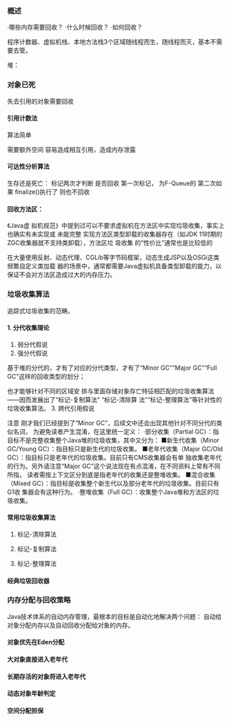 
### 概述

·哪些内存需要回收？ 
·什么时候回收？ 
·如何回收？


程序计数器、虚拟机栈、本地方法栈3个区域随线程而生，随线程而灭，基本不需要去管。

堆：
    
### 对象已死

失去引用的对象需要回收

#### 引用计数法

算法简单

需要额外空间
容易造成相互引用，造成内存泄露

#### 可达性分析算法

生存还是死亡：
    标记两次才判断 是否回收
    第一次标记，
    为F-Queue的
    第二次如果 finalize()执行了 
    则也不回收

#### 回收方法区：

《Java虚 拟机规范》中提到过可以不要求虚拟机在方法区中实现垃圾收集，事实上也确实有未实现或
未能完整 实现方法区类型卸载的收集器存在（如JDK 11时期的ZGC收集器就不支持类卸载），方法区垃
圾收集 的“性价比”通常也是比较低的

在大量使用反射、动态代理、CGLib等字节码框架，动态生成JSP以及OSGi这类频繁自定义类加载
器的场景中，通常都需要Java虚拟机具备类型卸载的能力，以保证不会对方法区造成过大的内存压力。

### 垃圾收集算法

追踪式垃圾收集的范畴。

#### 1. 分代收集理论

1. 弱分代假说
2. 强分代假说

基于堆的分代的，才有了对应的分代类型，才有了“Minor GC”“Major GC”“Full GC”这样的回收类型的划分；

也才能够针对不同的区域安 排与里面存储对象存亡特征相匹配的垃圾收集算法——因而发展出了“标记-复制算法”
“标记-清除算 法”“标记-整理算法”等针对性的垃圾收集算法。
3. 跨代引用假说

注意 刚才我们已经提到了“Minor GC”，后续文中还会出现其他针对不同分代的类似名词， 为避免读者产生混淆，在这里统一定义： ·部分收集（Partial GC）：指目标不是完整收集整个Java堆的垃圾收集，其中又分为： ■新生代收集（Minor GC/Young GC）：指目标只是新生代的垃圾收集。 ■老年代收集（Major GC/Old GC）：指目标只是老年代的垃圾收集。目前只有CMS收集器会有单 独收集老年代的行为。另外请注意“Major GC”这个说法现在有点混淆，在不同资料上常有不同所指， 读者需按上下文区分到底是指老年代的收集还是整堆收集。 ■混合收集（Mixed GC）：指目标是收集整个新生代以及部分老年代的垃圾收集。目前只有G1收 集器会有这种行为。 ·整堆收集（Full GC）：收集整个Java堆和方法区的垃圾收集。

#### 常用垃圾收集算法

1. 标记-清除算法

2. 标记-复制算法

3. 标记-整理算法

#### 经典垃圾回收器

### 内存分配与回收策略

Java技术体系的自动内存管理，最根本的目标是自动化地解决两个问题：
自动给对象分配内存以及自动回收分配给对象的内存。

#### 对象优先在Eden分配

#### 大对象直接进入老年代

#### 长期存活的对象将进入老年代

#### 动态对象年龄判定

#### 空间分配担保

